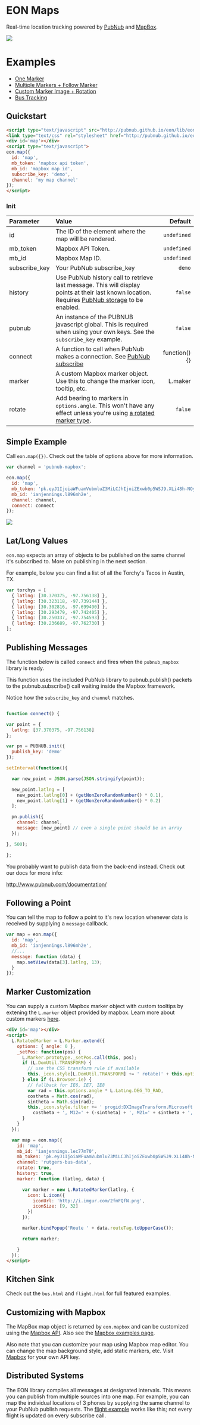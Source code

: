# EON Maps

Real-time location tracking powered by [PubNub](http://pubnub.com) and [MapBox](http://mapbox.com).

![](http://i.imgur.com/25Zg5YB.gif)

# Examples

* [One Marker](http://pubnub.com/developers/eon/map/index/)
* [Multiple Markers + Follow Marker](http://pubnub.com/developers/eon/map/extra/)
* [Custom Marker Image + Rotation](http://pubnub.com/developers/eon/map/flight/)
* [Bus Tracking](http://pubnub.com/developers/eon/map/bus/)

## Quickstart

```html
<script type="text/javascript" src="http://pubnub.github.io/eon/lib/eon-map.js"></script>
<link type="text/css" rel="stylesheet" href="http://pubnub.github.io/eon/lib/eon.css" />
<div id='map'></div>
<script type="text/javascript">
eon.map({
  id: 'map',
  mb_token: 'mapbox api token',
  mb_id: 'mapbox map id',
  subscribe_key: 'demo',
  channel: 'my map channel'
});
</script>
```

### Init

Parameter | Value | Default
| :------------ |:---------------| -----:|
| id | The ID of the element where the map will be rendered. | ```undefined```
| mb_token | Mapbox API Token. | ```undefined```
| mb_id | Mapbox Map ID. | ```undefined```
| subscribe_key | Your PubNub subscribe_key | ```demo```
| history | Use PubNub history call to retrieve last message. This will display points at their last known location. Requires [PubNub storage](http://www.pubnub.com/how-it-works/storage-and-playback/) to be enabled. | ```false```
| pubnub | An instance of the PUBNUB javascript global. This is required when using your own keys. See the ```subscribe_key``` example. | ```false```
| connect | A function to call when PubNub makes a connection. See [PubNub subscribe](http://www.pubnub.com/docs/javascript/api/reference.html#subscribe) | function(){} |
| marker | A custom Mapbox marker object. Use this to change the marker icon, tooltip, etc. | L.maker |
| rotate | Add bearing to markers in ```options.angle```. This won't have any effect unless you're using [a rotated marker type](https://www.mapbox.com/mapbox.js/example/v1.0.0/rotating-controlling-marker/). | ```false``` |

## Simple Example

Call ```eon.map({})```. Check out the table of options above for more information.

```js
var channel = 'pubnub-mapbox';

eon.map({
  id: 'map',
  mb_token: 'pk.eyJ1IjoiaWFuamVubmluZ3MiLCJhIjoiZExwb0p5WSJ9.XLi48h-NOyJOCJuu1-h-Jg',
  mb_id: 'ianjennings.l896mh2e',
  channel: channel,
  connect: connect
});
```

![](http://i.imgur.com/QtJ7E3d.gif)

## Lat/Long Values

```eon.map``` expects an array of objects to be published on the same channel it's subscribed to. More on publishing in the next section.

For example, below you can find a list of all the Torchy's Tacos in Austin, TX.

```js
var torchys = [
  { latlng: [30.370375, -97.756138] },
  { latlng: [30.323118, -97.739144] },
  { latlng: [30.302816, -97.699490] },
  { latlng: [30.293479, -97.742405] },
  { latlng: [30.250337, -97.754593] },
  { latlng: [30.236689, -97.762730] }
];
```

## Publishing Messages

The function below is called ```connect``` and fires when the ```pubnub_mapbox``` library is ready.

This function uses the included PubNub library to pubnub.publish() 
packets to the pubnub.subscribe() call waiting inside the 
Mapbox framework. 

Notice how the ```subscribe_key``` and ```channel```  matches.

```js

function connect() {

var point = {
  latlng: [37.370375, -97.756138]
};

var pn = PUBNUB.init({
  publish_key: 'demo'
});

setInterval(function(){

  var new_point = JSON.parse(JSON.stringify(point));

  new_point.latlng = [
    new_point.latlng[0] + (getNonZeroRandomNumber() * 0.1),
    new_point.latlng[1] + (getNonZeroRandomNumber() * 0.2)
  ];

  pn.publish({
    channel: channel,
    message: [new_point] // even a single point should be an array
  });

}, 500);

};
```

You probably want to publish data from the back-end instead. 
Check out our docs for more info:

http://www.pubnub.com/documentation/

## Following a Point

You can tell the map to follow a point to it's new location whenever data is received by supplying a ```message``` callback.

```js
var map = eon.map({
  id: 'map',
  mb_id: 'ianjennings.l896mh2e',
  //...
  message: function (data) {
    map.setView(data[3].latlng, 13);
  }
});
```

## Marker Customization

You can supply a custom Mapbox marker object with custom tooltips by extening the ```L.marker``` object provided by mapbox. Learn more about custom markers [here](https://www.mapbox.com/mapbox.js/example/v1.0.0/custom-marker/).

```html
<div id='map'></div>
<script>
  L.RotatedMarker = L.Marker.extend({
    options: { angle: 0 },
    _setPos: function(pos) {
      L.Marker.prototype._setPos.call(this, pos);
      if (L.DomUtil.TRANSFORM) {
        // use the CSS transform rule if available
        this._icon.style[L.DomUtil.TRANSFORM] += ' rotate(' + this.options.angle + 'deg)';
      } else if (L.Browser.ie) {
        // fallback for IE6, IE7, IE8
        var rad = this.options.angle * L.LatLng.DEG_TO_RAD,
        costheta = Math.cos(rad),
        sintheta = Math.sin(rad);
        this._icon.style.filter += ' progid:DXImageTransform.Microsoft.Matrix(sizingMethod=\'auto expand\', M11=' +
          costheta + ', M12=' + (-sintheta) + ', M21=' + sintheta + ', M22=' + costheta + ')';
      }
    }
  });

  var map = eon.map({
    id: 'map',
    mb_id: 'ianjennings.lec77m70',
    mb_token: 'pk.eyJ1IjoiaWFuamVubmluZ3MiLCJhIjoiZExwb0p5WSJ9.XLi48h-NOyJOCJuu1-h-Jg',
    channel: 'rutgers-bus-data',
    rotate: true,
    history: true,
    marker: function (latlng, data) {

      var marker = new L.RotatedMarker(latlng, {
        icon: L.icon({
          iconUrl: 'http://i.imgur.com/2fmFQfN.png',
          iconSize: [9, 32]
        })
      });

      marker.bindPopup('Route ' + data.routeTag.toUpperCase());

      return marker;

    }
  });
</script>
```

## Kitchen Sink

Check out the ```bus.html``` and ```flight.html``` for full featured examples.

## Customizing with Mapbox

The MapBox map object is returned by ```eon.mapbox``` and can be customized using the [Mapbox API](https://www.mapbox.com/mapbox.js/api/v3.1.5/). Also see the [Mapbox examples page](https://www.mapbox.com/mapbox.js/example/v1.0.0/).

Also note that you can customize your map using Mapbox map editor. You can change the map background style, add static markers, etc. Visit [Mapbox](https://www.mapbox.com/) for your own API key.

## Distributed Systems

The EON library compiles all messages at designated intervals. This means you can publish from multiple sources into one map. For example, you can map the individual locations of 3 phones by supplying the same channel to your PubNub publish requests. The [flight example](http://pubnub.com/developers/eon/map/flight/) works like this; not every flight is updated on every subscribe call.
